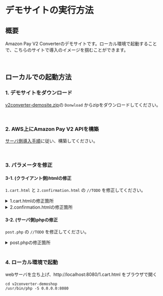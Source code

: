 # デモサイトの実行方法
## 概要
Amazon Pay V2 Converterのデモサイトです。ローカル環境で起動することで、こちらのサイトで導入のイメージを掴むことができます。

<br>

## ローカルでの起動方法
### 1. デモサイトをダウンロード

[v2converter-demosite.zip](./v2converter-demosite.zip)の `Donwload` からzipをダウンロードしてください。

<br>

### 2. AWS上にAmazon Pay V2 APIを構築

[サーバ側導入手順](../serverside/README.md)に従い、構築してください。

<br>

### 3. パラメータを修正

#### 3-1. (クライアント側)htmlの修正
`1.cart.html` と `2.confirmation.html` の `//TODO` を修正してください。

<details>
<summary>1.cart.htmlの修正箇所</summary>
<pre>
<code>
window.onAmazonLoginReady = function() {
  amazon.Login.setClientId(
    'amzn1.application-oa2-client.XXX' //TODO v1で利用するclientIdを設定
  );
  amazon.Login.setUseCookie(true); //popup=falseにときに必要
};
...
function showLoginButton() {
  var authRequest;
  OffAmazonPayments.Button('AmazonPayButton', 'AXXXX', { //TODO v1で利用するmerchantId(出品者ID)を設定
...
</code>
</pre>
</details>

<details>
<summary>2.confirmation.htmlの修正箇所</summary>
<pre>
<code>
window.onAmazonLoginReady = function() {
  amazon.Login.setClientId("amzn1.application-oa2-client.XXX"); //TODO v1で利用するclientIdを設定
  amazon.Login.setUseCookie(true); //popup=falseにときに必要
...
function showAddressBookWidget() {
    // AddressBook
    new OffAmazonPayments.Widgets.AddressBook({
      sellerId: 'AXXXX', //TODO v1で利用するmerchantId(出品者ID)を設定
</code>
</pre>
</details>

#### 3-2. (サーバ側)phpの修正
`post.php` の `//TODO` を修正してください。

<details>
<summary>post.phpの修正箇所</summary>
<pre>
<code>
$header = [
    'Content-Type: application/json',
    'x-api-key: XXX' //TODO AWS上に構築した API_KEY を設定
];
...
curl_setopt($curl, CURLOPT_URL, 'https://XXX.execute-api.ap-northeast-1.amazonaws.com/AmazonPay/'); //TODO AWS上に構築した API_ENDPOINT を設定
...
</code>
</pre>
</details>


<br>

### 4. ローカル環境で起動
webサーバを立ち上げ、http://localhost:8080/1.cart.html をブラウザで開く
```
cd v2converter-demoshop
/usr/bin/php -S 0.0.0.0:8080
```
